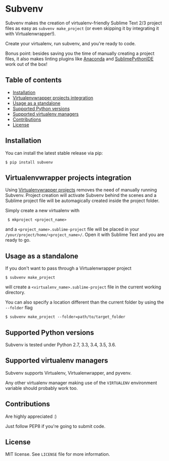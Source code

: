 Subvenv
=======

Subvenv makes the creation of virtualenv-friendly Sublime Text 2/3 project files as easy as
`subvenv make_project` (or even skipping it by integrating it with Virtualenwrapper!).

Create your virtualenv, run subvenv, and you're ready to code.

Bonus point: besides saving you the time of manually creating a project files, it also makes linting plugins like [Anaconda](https://github.com/DamnWidget/anaconda) and [SublimePythonIDE](https://github.com/JulianEberius/SublimePythonIDE) work out of the box!

Table of contents
-----------------

* [Installation](#installation)
* [Virtualenvwrapper projects integration](#virtualenvwrapper-projects-integration)
* [Usage as a standalone](#usage-as-a-standalone)
* [Supported Python versions](#supported-python-versions)
* [Supported virtualenv managers](#supported-virtualenv-managers)
* [Contributions](#contributions)
* [License](#License)


Installation
------------

You can install the latest stable release via pip:

    $ pip install subvenv


Virtualenvwrapper projects integration
--------------------------------------

Using [Virtualenvwrapper projects](http://virtualenvwrapper.readthedocs.org/en/latest/projects.html#project-management) removes the need of manually running Subvenv. Project creation will activate Subvenv behind the scenes and a Sublime project file will be automagically created inside the project folder.

Simply create a new virtualenv with

     $ mkproject <project_name>

and a `<project_name>.sublime-project` file will be placed in your `/your/project/home/<project_name>/`. Open it with Sublime Text and you are ready to go.


Usage as a standalone
----------------------

If you don't want to pass through a Virtualenwrapper project

    $ subvenv make_project

will create a `<virtualenv_name>.sublime-project` file in the current working directory.


You can also specify a location different than the current folder by using the `--folder` flag

    $ subvenv make_project --folder=path/to/target_folder


Supported Python versions
-------------------------

Subvenv is tested under Python 2.7, 3.3, 3.4, 3.5, 3.6.


Supported virtualenv managers
-----------------------------

Subvenv supports Virtualenv, Virtualenwrapper, and pyvenv.

Any other virtualenv manager making use of the `VIRTUALENV` environment variable should probably work too.



Contributions
-------------

Are highly appreciated :)

Just follow PEP8 if you're going to submit code.

License
-------

MIT license. See `LICENSE` file for more information.
